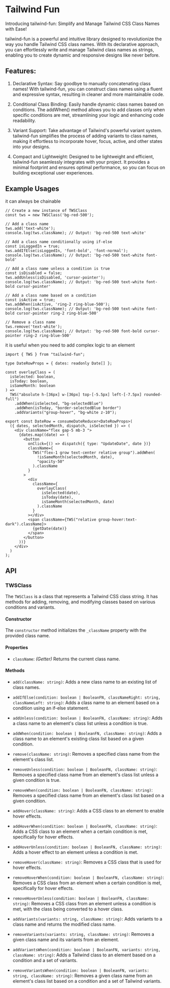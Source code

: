 # Tailwind Fun
Introducing tailwind-fun: Simplify and Manage Tailwind CSS Class Names with Ease!

tailwind-fun is a powerful and intuitive library designed to revolutionize the way you handle Tailwind CSS class names. With its declarative approach, you can effortlessly write and manage Tailwind class names as strings, enabling you to create dynamic and responsive designs like never before.

## Features:

1. Declarative Syntax: Say goodbye to manually concatenating class names! With tailwind-fun, you can construct class names using a fluent and expressive syntax, resulting in cleaner and more maintainable code.

2. Conditional Class Binding: Easily handle dynamic class names based on conditions. The addWhen() method allows you to add classes only when specific conditions are met, streamlining your logic and enhancing code readability.

3. Variant Support: Take advantage of Tailwind's powerful variant system. tailwind-fun simplifies the process of adding variants to class names, making it effortless to incorporate hover, focus, active, and other states into your designs.

4. Compact and Lightweight: Designed to be lightweight and efficient, tailwind-fun seamlessly integrates with your project. It provides a minimal footprint and ensures optimal performance, so you can focus on building exceptional user experiences.

## Example Usages

it can always be chainable
```
// Create a new instance of TWSClass
const tws = new TWSClass('bg-red-500');

// Add a class name
tws.add('text-white');
console.log(tws.className); // Output: 'bg-red-500 text-white'

// Add a class name conditionally using if-else
const isLoggedIn = true;
tws.addIfElse(isLoggedIn, 'font-bold', 'font-normal');
console.log(tws.className); // Output: 'bg-red-500 text-white font-bold'

// Add a class name unless a condition is true
const isDisabled = false;
tws.addUnless(isDisabled, 'cursor-pointer');
console.log(tws.className); // Output: 'bg-red-500 text-white font-bold cursor-pointer'

// Add a class name based on a condition
const isActive = true;
tws.addWhen(isActive, 'ring-2 ring-blue-500');
console.log(tws.className); // Output: 'bg-red-500 text-white font-bold cursor-pointer ring-2 ring-blue-500'

// Remove a class name
tws.remove('text-white');
console.log(tws.className); // Output: 'bg-red-500 font-bold cursor-pointer ring-2 ring-blue-500'
```

it is useful when you need to add complex logic to an element


```
import { TWS } from "tailwind-fun";

type DateRowProps = { dates: readonly Date[] };

const overlayClass = (
  isSelected: boolean,
  isToday: boolean,
  isSameMonth: boolean
) =>
  TWS("absolute h-[36px] w-[36px] top-[-5.5px] left-[-7.5px] rounded-full")
    .addWhen(isSelected, "bg-selectedBlue")
    .addWhen(isToday, "border-selectedBlue border")
    .addVariants("group-hover", "bg-white z-10");

export const DateRow = consumeDateReducer<DateRowProps>(
  ({ dates, selectedMonth, dispatch, isSelected }) => (
    <div className="flex gap-5 mb-3 ">
      {dates.map((date) => (
        <button
          onClick={() => dispatch({ type: "UpdateDate", date })}
          className={
            TWS("flex-1 grow text-center relative group").addWhen(
              !isSameMonth(selectedMonth, date),
              "opacity-50"
            ).className
          }
        >
          <div
            className={
              overlayClass(
                isSelected(date),
                isToday(date),
                isSameMonth(selectedMonth, date)
              ).className
            }
          ></div>
          <span className={TWS("relative group-hover:text-dark").className}>
            {getDate(date)}
          </span>
        </button>
      ))}
    </div>
  )
);

```

## API

### TWSClass

The `TWSClass` is a class that represents a Tailwind CSS class string. It has methods for adding, removing, and modifying classes based on various conditions and variants.

#### Constructor

The `constructor` method initializes the `_className` property with the provided class name.

#### Properties

- `className`: _(Getter)_ Returns the current class name.

#### Methods

- `add(className: string)`: Adds a new class name to an existing list of class names.

- `addIfElse(condition: boolean | BooleanFN, classNameRight: string, classNameLeft: string)`: Adds a class name to an element based on a condition using an if-else statement.

- `addUnless(condition: boolean | BooleanFN, className: string)`: Adds a class name to an element's class list unless a condition is true.

- `addWhen(condition: boolean | BooleanFN, className: string)`: Adds a class name to an element's existing class list based on a given condition.

- `remove(className: string)`: Removes a specified class name from the element's class list.

- `removeUnless(condition: boolean | BooleanFN, className: string)`: Removes a specified class name from an element's class list unless a given condition is true.

- `removeWhen(condition: boolean | BooleanFN, className: string)`: Removes a specified class name from an element's class list based on a given condition.

- `addHover(className: string)`: Adds a CSS class to an element to enable hover effects.

- `addHoverWhen(condition: boolean | BooleanFN, className: string)`: Adds a CSS class to an element when a certain condition is met, specifically for hover effects.

- `addHoverUnless(condition: boolean | BooleanFN, className: string)`: Adds a hover effect to an element unless a condition is met.

- `removeHover(className: string)`: Removes a CSS class that is used for hover effects.

- `removeHoverWhen(condition: boolean | BooleanFN, className: string)`: Removes a CSS class from an element when a certain condition is met, specifically for hover effects.

- `removeHoverUnless(condition: boolean | BooleanFN, className: string)`: Removes a CSS class from an element unless a condition is met, with the class being converted to a hover class.

- `addVariants(variants: string, className: string)`: Adds variants to a class name and returns the modified class name.

- `removeVariants(variants: string, className: string)`: Removes a given class name and its variants from an element.

- `addVariantsWhen(condition: boolean | BooleanFN, variants: string, className: string)`: Adds a Tailwind class to an element based on a condition and a set of variants.

- `removeVariantsWhen(condition: boolean | BooleanFN, variants: string, className: string)`: Removes a given class name from an element's class list based on a condition and a set of Tailwind variants.